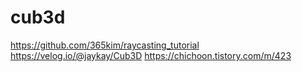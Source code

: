 # cub3d
https://github.com/365kim/raycasting_tutorial
https://velog.io/@jaykay/Cub3D
https://chichoon.tistory.com/m/423
